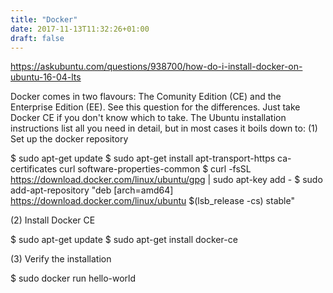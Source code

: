 ```yaml
---
title: "Docker"
date: 2017-11-13T11:32:26+01:00
draft: false 
---
```


https://askubuntu.com/questions/938700/how-do-i-install-docker-on-ubuntu-16-04-lts
	
Docker comes in two flavours: The Comunity Edition (CE) and the Enterprise Edition (EE). See this question for the differences. Just take Docker CE if you don't know which to take.
The Ubuntu installation instructions list all you need in detail, but in most cases it boils down to:
(1) Set up the docker repository

$ sudo apt-get update
$ sudo apt-get install apt-transport-https ca-certificates curl software-properties-common
$ curl -fsSL https://download.docker.com/linux/ubuntu/gpg | sudo apt-key add -
$ sudo add-apt-repository "deb [arch=amd64] https://download.docker.com/linux/ubuntu $(lsb_release -cs) stable"

(2) Install Docker CE

$ sudo apt-get update
$ sudo apt-get install docker-ce

(3) Verify the installation

$ sudo docker run hello-world




```
```

```
```

```
```

```
```


```
```

```
```

```
```

```

```
```

```
```

```
```

```
```

```
